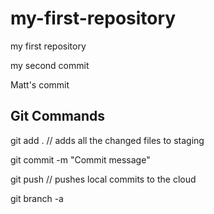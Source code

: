 # my-first-repository

my first repository

my second commit

Matt's commit

## Git Commands

git add . // adds all the changed files to staging

git commit -m "Commit message"

git push // pushes local commits to the cloud

git branch -a
